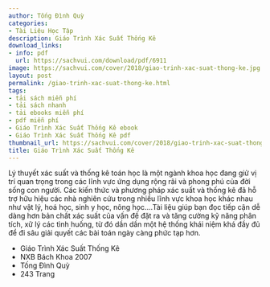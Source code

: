 ```yaml
---
author: Tống Đình Quỳ
categories:
- Tài Liệu Học Tập
description: Giáo Trình Xác Suất Thống Kê
download_links:
- info: pdf
  url: https://sachvui.com/download/pdf/6911
image: https://sachvui.com/cover/2018/giao-trinh-xac-suat-thong-ke.jpg
layout: post
permalink: /giao-trinh-xac-suat-thong-ke.html
tags:
- tải sách miễn phí
- tải sách nhanh
- tải ebooks miễn phí
- pdf miễn phí
- Giáo Trình Xác Suất Thống Kê ebook
- Giáo Trình Xác Suất Thống Kê pdf
thumbnail_url: https://sachvui.com/cover/2018/giao-trinh-xac-suat-thong-ke.jpg
title: Giáo Trình Xác Suất Thống Kê
---
```


 <div class="item-desc text-justify"> <p>Lý thuyết xác suất và thống kê toán học là một ngành khoa học đang giử vị trí quan trọng trong các lĩnh vực ứng dụng rộng rãi và phong phú của đời sống con người. Các kiến thức và phương pháp xác suất và thống kê đã hỗ trợ hữu hiệu các nhà nghiên cứu trong nhiều lĩnh vực khoa học khác nhau như vật lý, hoá học, sinh y học, nông học....Tài liệu giúp bạn đọc tiếp cận dễ dàng hơn bản chất xác suất của vấn đề đặt ra và tăng cường kỹ năng phân tích, xữ lý các tình huống, từ đó dần dần một hệ thống khái niệm khá đầy đủ để đi sâu giải quyết các bài toán ngày càng phức tạp hơn.</p><ul><li>Giáo Trình Xác Suất Thống Kê</li><li>NXB Bách Khoa 2007</li><li>Tống Đình Quỳ</li><li>243 Trang</li></ul> </div>